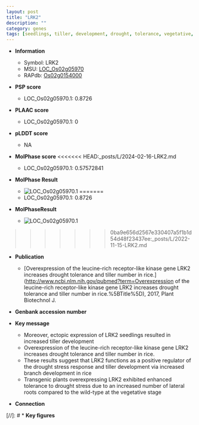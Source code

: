```yaml
---
layout: post
title: "LRK2"
description: ""
category: genes
tags: [seedlings, tiller, development, drought, tolerance, vegetative, drought tolerance, stress, lateral root, tiller number, drought stress, drought stress , Kinase, drought stress response, stress response]
---
```


* **Information**  
    + Symbol: LRK2  
    + MSU: [LOC_Os02g05970](http://rice.plantbiology.msu.edu/cgi-bin/ORF_infopage.cgi?orf=LOC_Os02g05970)  
    + RAPdb: [Os02g0154000](http://rapdb.dna.affrc.go.jp/viewer/gbrowse_details/irgsp1?name=Os02g0154000)  

* **PSP score**  
    + LOC_Os02g05970.1: 0.8726 

* **PLAAC score**  
    + LOC_Os02g05970.1: 0 

* **pLDDT score**
    + NA


* **MolPhase score**
<<<<<<< HEAD:_posts/L/2024-02-16-LRK2.md
    + LOC_Os02g05970.1: 0.57572841

* **MolPhase Result**
    + ![LOC_Os02g05970.1](https://304243504.github.io/Pictures/LOC_Os02g/LOC_Os02g05970.1.png)
=======
    + LOC_Os02g05970.1: 0.8726

* **MolPhaseResult**
    + ![LOC_Os02g05970.1](https://ricepsp.github.io/pictures/LOC_Os02g/LOC_Os02g05970.1.png)
>>>>>>> 0ba9e656d2567e330407a5f1b1d54d48f23437ee:_posts/L/2022-11-15-LRK2.md

* **Publication**  
    + [Overexpression of the leucine-rich receptor-like kinase gene LRK2 increases drought tolerance and tiller number in rice.](http://www.ncbi.nlm.nih.gov/pubmed?term=Overexpression of the leucine-rich receptor-like kinase gene LRK2 increases drought tolerance and tiller number in rice.%5BTitle%5D), 2017, Plant Biotechnol J.

* **Genbank accession number**  

* **Key message**  
    + Moreover, ectopic expression of LRK2 seedlings resulted in increased tiller development
    + Overexpression of the leucine-rich receptor-like kinase gene LRK2 increases drought tolerance and tiller number in rice.
    + These results suggest that LRK2 functions as a positive regulator of the drought stress response and tiller development via increased branch development in rice
    + Transgenic plants overexpressing LRK2 exhibited enhanced tolerance to drought stress due to an increased number of lateral roots compared to the wild-type at the vegetative stage

* **Connection**  

[//]: # * **Key figures**  


